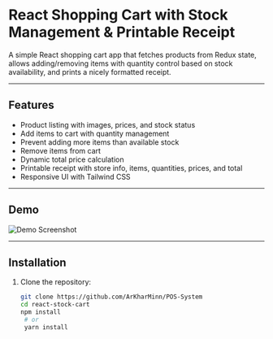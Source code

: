 # React Shopping Cart with Stock Management & Printable Receipt

A simple React shopping cart app that fetches products from Redux state, allows adding/removing items with quantity control based on stock availability, and prints a nicely formatted receipt.

---

## Features

- Product listing with images, prices, and stock status
- Add items to cart with quantity management
- Prevent adding more items than available stock
- Remove items from cart
- Dynamic total price calculation
- Printable receipt with store info, items, quantities, prices, and total
- Responsive UI with Tailwind CSS

---

## Demo

![Demo Screenshot](./screenshot.png)

---

## Installation

1. Clone the repository:

   ```bash
   git clone https://github.com/ArKharMinn/POS-System
   cd react-stock-cart
   npm install
    # or
    yarn install

